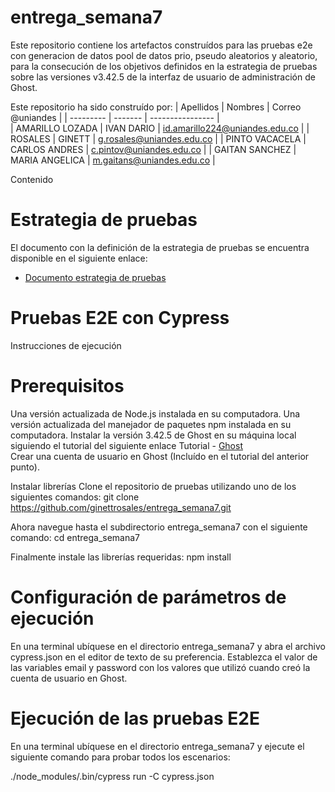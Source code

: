 # entrega_semana7
 
Este repositorio contiene los artefactos construídos para las pruebas e2e con generacion de datos pool de datos prio, pseudo aleatorios y aleatorio, para la consecución de los objetivos definidos en la estrategia de pruebas sobre las versiones v3.42.5 de la interfaz de usuario de administración de Ghost.

Este repositorio ha sido construído por:
| Apellidos | Nombres | Correo @uniandes | 
| --------- | ------- | ---------------- |  
|     AMARILLO LOZADA       |  IVAN DARIO        |   id.amarillo224@uniandes.edu.co |
|     ROSALES               |     GINETT         |   g.rosales@uniandes.edu.co      |
|     PINTO VACACELA        |  CARLOS ANDRES     |   c.pintov@uniandes.edu.co       |
|     GAITAN SANCHEZ        |  MARIA ANGELICA    |   m.gaitans@uniandes.edu.co      |

Contenido

# Estrategia de pruebas

El documento con la definición de la estrategia de pruebas se encuentra disponible en el siguiente enlace:

* [Documento estrategia de pruebas](../../wiki/Documento-estrategia-de-pruebas) 

# Pruebas E2E con Cypress
 Instrucciones de ejecución
 
# Prerequisitos
Una versión actualizada de Node.js instalada en su computadora.
Una versión actualizada del manejador de paquetes npm instalada en su computadora.
Instalar la versión 3.42.5 de Ghost en su máquina local siguiendo el tutorial del siguiente enlace Tutorial - [Ghost](https://misovirtual.virtual.uniandes.edu.co/codelabs/ghost-local-deployment/index.html#4)  
Crear una cuenta de usuario en Ghost (Incluído en el tutorial del anterior punto).

Instalar librerías
Clone el repositorio de pruebas utilizando uno de los siguientes comandos:
git clone https://github.com/ginettrosales/entrega_semana7.git

Ahora navegue hasta el subdirectorio entrega_semana7 con el siguiente comando:
cd entrega_semana7

Finalmente instale las librerías requeridas:
npm install

# Configuración de parámetros de ejecución
En una terminal ubíquese en el directorio entrega_semana7 y abra el archivo cypress.json en el editor de texto de su preferencia. Establezca el valor de las variables email y password con los valores que utilizó cuando creó la cuenta de usuario en Ghost.

# Ejecución de las pruebas E2E
En una terminal ubíquese en el directorio entrega_semana7 y ejecute el siguiente comando para probar todos los escenarios:

./node_modules/.bin/cypress run -C cypress.json
